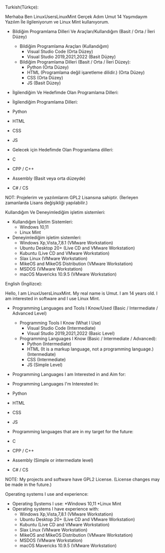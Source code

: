 Turkish(Türkçe):

Merhaba Ben LinuxUsersLinuxMint Gerçek Adım Umut 14 Yaşımdayım Yazılım İle ilgileniyorum ve Linux Mint kullanıyorum.

* Bildiğim Programlama Dilleri Ve Araçları/Kullandığım (Basit / Orta / İleri Düzey)
  * Bildiğim Programlama Araçları (Kullandığım)
    * Visual Studio Code (Orta Düzey)
    * Visual Studio 2019,2021,2022 (Basit Düzey)
  * Bildiğim Programlama Dilleri (Basit / Orta / İleri Düzey):
    * Python (Orta Düzey)
    * HTML (Programlama değil işaretleme dilidir.) (Orta Düzey)
    * CSS (Orta Düzey)
    * JS (Basit Düzey)
   
* İlgilendiğim Ve Hedefimde Olan Programlama Dilleri:
 * İlgilendiğim Programlama Dilleri:
  * Python
  * HTML
  * CSS
  * JS
 * Gelecek için Hedefimde Olan Programlama dilleri:
  * C
  * CPP / C++
  * Assembly (Basit veya orta düzeyde)
  * C# / CS

NOT: Projelerim ve yazılımlarım GPL2 Lisansına sahiptir. (İlerleyen zamanlarda Lisans değişikliği yapılabilir.)

Kullandığım Ve Deneyimlediğim işletim sistemleri:
 * Kullandığım İşletim Sistemleri:
   * Windows 10,11
   * Linux Mint
 * Deneyimlediğim işletim sistemleri:
   * Windows Xp,Vista,7,8.1 (VMware Workstation)
   * Ubuntu Desktop 20+ (Live CD and VMware Workstation)
   * Kubuntu (Live CD and VMware Workstation)
   * Slax Linux (VMware Workstation)
   * MikeOS and MikeOS Distribution (VMware Workstation)
   * MSDOS (VMware Workstation)
   * macOS Mavericks 10.9.5 (VMware Workstation)
  
English (İngilizce):

Hello, I am LinuxUsersLinuxMint. My real name is Umut. I am 14 years old. I am interested in software and I use Linux Mint.

* Programming Languages ​​and Tools I Know/Used (Basic / Intermediate / Advanced Level)
  * Programming Tools I Know (What I Use)
    * Visual Studio Code (Intermediate)
    * Visual Studio 2019,2021,2022 (Basic Level)
  * Programming Languages ​​I Know (Basic / Intermediate / Advanced):
    * Python (Intermediate)
    * HTML (It is a markup language, not a programming language.) (Intermediate)
    * CSS (Intermediate)
    * JS (Simple Level)
   
* Programming Languages ​​I am Interested in and Aim for:
 * Programming Languages ​​I'm Interested In:
  * Python
  * HTML
  * CSS
  * JS
 * Programming languages ​​that are in my target for the future:
  * C
  * CPP / C++
  * Assembly (Simple or intermediate level)
  * C# / CS

NOTE: My projects and software have GPL2 License. (License changes may be made in the future.)

Operating systems I use and experience:
 * Operating Systems I use:
   *Windows 10,11
   *Linux Mint
 * Operating systems I have experience with:
   * Windows Xp,Vista,7,8.1 (VMware Workstation)
   * Ubuntu Desktop 20+ (Live CD and VMware Workstation)
   * Kubuntu (Live CD and VMware Workstation)
   * Slax Linux (VMware Workstation)
   * MikeOS and MikeOS Distribution (VMware Workstation)
   * MSDOS (VMware Workstation)
   * macOS Mavericks 10.9.5 (VMware Workstation)
